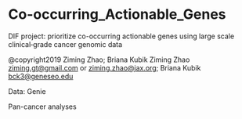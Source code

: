 # Co-occurring_Actionable_Genes
DIF project: prioritize co-occurring actionable genes using large scale clinical‐grade cancer genomic data

@copyright2019 Ziming Zhao; Briana Kubik
Ziming Zhao <ziming.gt@gmail.com> or <ziming.zhao@jax.org>; Briana Kubik <bck3@geneseo.edu>

Data: Genie

Pan-cancer analyses
